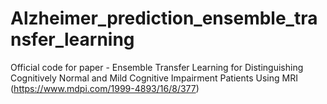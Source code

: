 # Alzheimer_prediction_ensemble_transfer_learning
Official code for paper - Ensemble Transfer Learning for Distinguishing Cognitively Normal and Mild Cognitive Impairment Patients Using MRI (https://www.mdpi.com/1999-4893/16/8/377)

